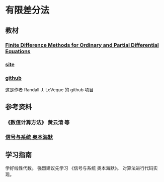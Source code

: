 # 有限差分法

## 教材  

### [Finite Difference Methods for Ordinary and Partial Differential Equations](../Library/Randall%20Leveque%20-%20Finite%20Difference%20Methods%20for%20Ordinary%20and%20Partial%20Differential%20Equations_%20Steady-State%20and%20Time-Dependent%20Problems%20\(Classics%20in%20\(2007,%20SIAM,%20Society%20for%20.pdf)

### [site](https://archive.siam.org/books/ot98/)

### [github](https://github.com/rjleveque/amath585w2020)

这是作者
Randall J. LeVeque 
的 github 项目

## 参考资料  

### 《数值计算方法》 黄云清 等  

### [信号与系统 奥本海默](../Library/Alan%20V.%20Oppenheim_%20Alan%20S.%20Willsky%20-%20信号与系统%20.pdf)


## 学习指南

学好线性代数。
强烈建议先学习 《信号与系统 奥本海默》。
对算法进行代码实现。


